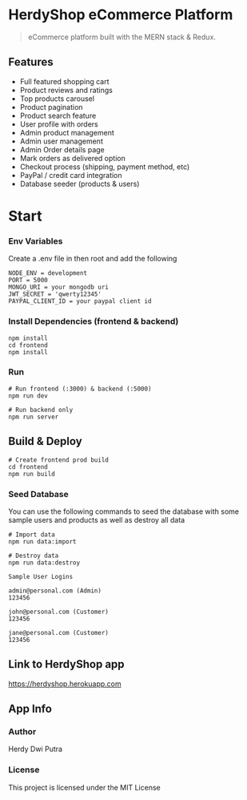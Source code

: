 # HerdyShop eCommerce Platform

> eCommerce platform built with the MERN stack & Redux.

## Features

- Full featured shopping cart
- Product reviews and ratings
- Top products carousel
- Product pagination
- Product search feature
- User profile with orders
- Admin product management
- Admin user management
- Admin Order details page
- Mark orders as delivered option
- Checkout process (shipping, payment method, etc)
- PayPal / credit card integration
- Database seeder (products & users)

# Start

### Env Variables

Create a .env file in then root and add the following

```
NODE_ENV = development
PORT = 5000
MONGO_URI = your mongodb uri
JWT_SECRET = 'qwerty12345'
PAYPAL_CLIENT_ID = your paypal client id
```

### Install Dependencies (frontend & backend)

```
npm install
cd frontend
npm install
```

### Run

```
# Run frontend (:3000) & backend (:5000)
npm run dev

# Run backend only
npm run server
```

## Build & Deploy

```
# Create frontend prod build
cd frontend
npm run build
```

### Seed Database

You can use the following commands to seed the database with some sample users and products as well as destroy all data

```
# Import data
npm run data:import

# Destroy data
npm run data:destroy
```

```
Sample User Logins

admin@personal.com (Admin)
123456

john@personal.com (Customer)
123456

jane@personal.com (Customer)
123456
```


## Link to HerdyShop app

https://herdyshop.herokuapp.com


## App Info

### Author

Herdy Dwi Putra

### License

This project is licensed under the MIT License
